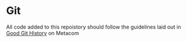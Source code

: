 # Git

All code added to this repoistory should follow the guidelines laid out in [Good Git History](https://metacom2.metaswitch.com/confluence/x/MwQJC) on Metacom
